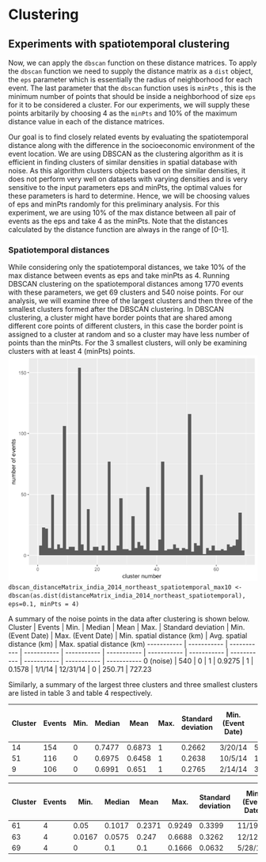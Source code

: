 # Clustering

## Experiments with spatiotemporal clustering
Now, we can apply the `dbscan` function on these distance matrices. To apply the `dbscan` function we need to supply the distance matrix as a `dist` object, the `eps` parameter which is essentially the radius of neighborhood for each event. The last parameter that the `dbscan` function uses is `minPts` , this is the minimum number of points that should be inside a neighborhood of size `eps` for it to be considered a cluster. For our experiments, we will supply these points arbitarily by choosing 4 as the `minPts` and 10% of the maximum distance value in each of the distance matrices.

Our goal is to find closely related events by evaluating the spatiotemporal distance along with the difference in the socioeconomic environment of the event location. We are using DBSCAN as the clustering algorithm as it is efficient in finding clusters of similar densities in spatial database with noise. As this algorithm clusters objects based on the similar densities, it does not perform very well on datasets with varying densities and is very sensitive to the input parameters eps and minPts, the optimal values for these parameters is hard to determine. Hence, we will be choosing values of eps and minPts randomly for this preliminary analysis. For this experiment, we are using 10% of the max distance between all pair of events as the eps and take 4 as the minPts. Note that the distances calculated by the distance function are always in the range of [0-1].
 
### Spatiotemporal distances
While considering only the spatiotemporal distances, we take 10% of the max distance between events as eps and take minPts as 4. Running DBSCAN clustering on the spatiotemporal distances among 1770 events with these parameters, we get 69 clusters and 540 noise points. For our analysis, we will examine three of the largest clusters and then three of the smallest clusters formed after the DBSCAN clustering. In DBSCAN clustering, a cluster might have border points that are shared among different core points of different clusters, in this case the border point is assigned to a cluster at random and so a cluster may have less number of points than the minPts. For the 3 smallest clusters, will only be examining clusters with at least 4 (minPts) points.
![Number of events in each cluster (noise not included), SPATIOTEMPORAL](https://github.com/sudbasnet/distanceFunction/blob/master/documentation/Picture1.png)
```dbscan_distanceMatrix_india_2014_northeast_spatiotemporal_max10 <- dbscan(as.dist(distanceMatrix_india_2014_northeast_spatiotemporal), eps=0.1, minPts = 4)```

A summary of the noise points in the data after clustering is shown below.
Cluster | Events | Min. | Median | Mean | Max. | Standard deviation | Min. (Event Date) | Max. (Event Date) | Min. spatial distance (km) | Avg. spatial distance (km) | Max. spatial distance (km)
----------- | ----------- | ----------- | ----------- | ----------- | ----------- | ----------- | ----------- | ----------- | ----------- | ----------- | -----------
0 (noise) | 540 | 0 | 1 | 0.9275 | 1 | 0.1578 | 1/1/14 | 12/31/14 | 0 | 250.71 | 727.23

Similarly, a summary of the largest three clusters and three smallest clusters are listed in table 3 and table 4 respectively.

Cluster | Events | Min. | Median | Mean | Max. | Standard deviation | Min. (Event Date) | Max. (Event Date) | Min. spatial distance (km) | Avg. spatial distance (km) | Max. spatial distance (km)
----------- | ----------- | ----------- | ----------- | ----------- | ----------- | ----------- | ----------- | ----------- | ----------- | ----------- | -----------
14 | 154 | 0 | 0.7477 | 0.6873 | 1 | 0.2662 | 3/20/14 | 5/12/14 | 0 | 263.01 | 723.34
51 | 116 | 0 | 0.6975 | 0.6458 | 1 | 0.2638 | 10/5/14 | 11/11/14 | 0 | 243.27 | 723.33
9 | 106 | 0 | 0.6991 | 0.651 | 1 | 0.2765 | 2/14/14 | 3/28/14 | 0 | 243.69 | 723.33

Cluster | Events | Min. | Median | Mean | Max. | Standard deviation | Min. (Event Date) | Max. (Event Date) | Min. spatial distance (km) | Avg. spatial distance (km) | Max. spatial distance (km)
----------- | ----------- | ----------- | ----------- | ----------- | ----------- | ----------- | ----------- | ----------- | ----------- | ----------- | -----------
61 | 4 | 0.05 | 0.1017 | 0.2371 | 0.9249 | 0.3399 | 11/19/14 | 11/26/14 | 0 | 62.53 | 125.07
63 | 4 | 0.0167 | 0.0575 | 0.247 | 0.6688 | 0.3262 | 12/12/14 | 12/14/14 | 0 | 37.16 | 74.31
69 | 4 | 0 | 0.1 | 0.1 | 0.1666 | 0.0632 | 5/28/14 | 6/7/14 | 0 | 0 | 0
